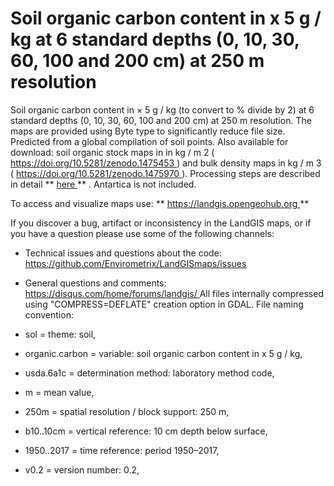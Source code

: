 Soil organic carbon content in x 5 g / kg at 6 standard depths (0, 10, 30, 60, 100 and 200 cm) at 250 m resolution
===================================================================================================================

   Soil organic carbon content in × 5 g / kg (to convert to % divide by 2) at 6 standard depths (0, 10, 30, 60, 100 and 200 cm) at 250 m resolution. The maps are provided using Byte type to significantly reduce file size. Predicted from a global compilation of soil points. Also available for download: soil organic stock maps in in kg / m  2  ( [ https://doi.org/10.5281/zenodo.1475453 ](https://doi.org/10.5281/zenodo.1475453) ) and bulk density maps in kg / m  3  ( [ https://doi.org/10.5281/zenodo.1475970 ](https://doi.org/10.5281/zenodo.1475970) ). Processing steps are described in detail ** [ here ](https://github.com/Envirometrix/LandGISmaps/tree/master/soil) ** . Antartica is not included. 

  To access and visualize maps use: ** [ https://landgis.opengeohub.org ](https://landgis.opengeohub.org) ** 

  If you discover a bug, artifact or inconsistency in the LandGIS maps, or if you have a question please use some of the following channels: 

  *  Technical issues and questions about the code: [ https://github.com/Envirometrix/LandGISmaps/issues ](https://github.com/Envirometrix/LandGISmaps/issues) 
 *  General questions and comments: [ https://disqus.com/home/forums/landgis/ ](https://disqus.com/home/forums/landgis/) 
   All files internally compressed using "COMPRESS=DEFLATE" creation option in GDAL. File naming convention: 

  *  sol = theme: soil, 
 *  organic.carbon = variable: soil organic carbon content in x 5 g / kg, 
 *  usda.6a1c = determination method: laboratory method code, 
 *  m = mean value, 
 *  250m = spatial resolution / block support: 250 m, 
 *  b10..10cm = vertical reference: 10 cm depth below surface, 
 *  1950..2017 = time reference: period 1950–2017, 
 *  v0.2 = version number: 0.2,